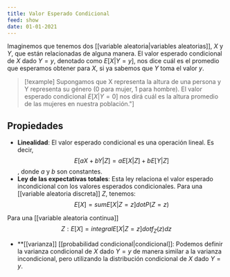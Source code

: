 ```yaml
---
title: Valor Esperado Condicional
feed: show
date: 01-01-2021
---
```

Imaginemos que tenemos dos [[variable aleatoria|variables aleatorias]], $X$ y $Y$, que están relacionadas de alguna manera. El valor esperado condicional de $X$ dado $Y=y$, denotado como $E[X|Y=y]$, nos dice cuál es el promedio que esperamos obtener para $X$, si ya sabemos que $Y$ toma el valor $y$.

>[!example] 
>Supongamos que X representa la altura de una persona y Y representa su género (0 para mujer, 1 para hombre). El valor esperado condicional $E[X|Y=0]$ nos dirá cuál es la altura promedio de las mujeres en nuestra población."]

## Propiedades

- **Linealidad**: El valor esperado condicional es una operación lineal. Es decir, $$E[a X+ b Y | Z ] = a E[X|Z] + b E[Y|Z]$$ , donde $a$ y $b$ son constantes.
- **Ley de las expectativas totales**: Esta ley relaciona el valor esperado incondicional con los valores esperados condicionales. Para una [[variable aleatoria discreta]] $Z$, tenemos: $$E[X] = sum E[X|Z=z] dot P(Z=z)$$ 

Para una [[variable aleatoria continua]] $$Z: E[X] = integral E[X|Z=z] dot f_Z(z) d z$$
- **[[varianza]] [[probabilidad condicional|condicional]]: Podemos definir la varianza condicional de $X$ dado $Y=y$ de manera similar a la varianza incondicional, pero utilizando la distribución condicional de $X$ dado $Y=y$.
